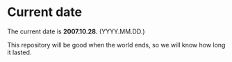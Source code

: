 # Current date

The current date is **2007.10.28.** (YYYY.MM.DD.)

This repository will be good when the world ends, so we will know how long it lasted.